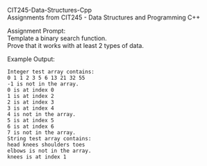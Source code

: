 CIT245-Data-Structures-Cpp  
Assignments from CIT245 - Data Structures and Programming C++  
  
Assignment Prompt:  
Template a binary search function.  
Prove that it works with at least 2 types of data.  

Example Output:

    Integer test array contains:
    0 1 1 2 3 5 6 13 21 32 55 
    -1 is not in the array.
    0 is at index 0
    1 is at index 2
    2 is at index 3
    3 is at index 4
    4 is not in the array.
    5 is at index 5
    6 is at index 6
    7 is not in the array.
    String test array contains:
    head knees shoulders toes 
    elbows is not in the array.
    knees is at index 1

